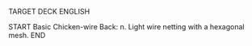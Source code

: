 TARGET DECK
ENGLISH

START
Basic
Chicken-wire
Back: n. Light wire netting with a hexagonal mesh.
END
